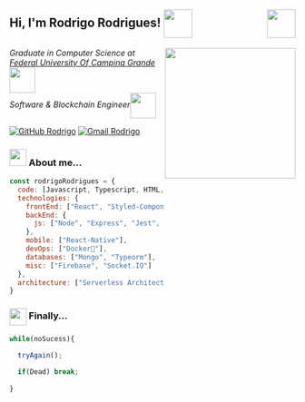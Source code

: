 <h2> Hi, I'm Rodrigo Rodrigues! <img src="https://media.giphy.com/media/UVG0BN8TOMKkPOJS6e/giphy.gif" width="50" align="center"><img align="right" src="https://media.giphy.com/media/Vf3ZKdillTMOOaOho0/giphy.gif" width="50"></h2>
<img align='right' src="https://media.giphy.com/media/ZVik7pBtu9dNS/giphy.gif" width="230">
  
<p><em>Graduate in Computer Science at <a href="https://portal.ufcg.edu.br/">Federal University Of Campina Grande</a><img src="https://media.giphy.com/media/4XXo8A7CIW1lZGgdhm/giphy.gif" width="45" align="center"></br>Software & Blockchain Engineer<img src="https://media.giphy.com/media/2YNPT2czM8qFg6nJqq/giphy.gif" width="45" align="center"> 
</em></p>

[![GitHub Rodrigo](https://img.shields.io/github/followers/ukn70?label=follow&style=social)](https://github.com/uKn70)
[![Gmail Rodrigo](https://img.shields.io/badge/-rodrigopedroza11@gmail.com-white?logo=Gmail&logoColor=cf0000&style=social&link=mailto:rodrigopedroza11@gmail.com)](mailto:rodrigopedroza11@gmail.com)


### <img src="https://media.giphy.com/media/cIn5fTcjnKhStIeAef/giphy.gif" width="30"> About me...  
  
```javascript
const rodrigoRodrigues = {
  code: [Javascript, Typescript, HTML, CSS, Python, Solidity, Rust, C#],
  technologies: {
    frontEnd: ["React", "Styled-Components"],
    backEnd: {
      js: ["Node", "Express", "Jest", "web3", "hardhat", "truffle"],
    },
    mobile: ["React-Native"],
    devOps: ["Docker🐳"],
    databases: ["Mongo", "Typeorm"],
    misc: ["Firebase", "Socket.IO"]
  },
  architecture: ["Serverless Architecture", "Progressive web applications", "Single page applications"],
}
```
### <img src="https://media.giphy.com/media/QssGEmpkyEOhBCb7e1/giphy.gif" width="30" align="center"> Finally...  
  
```javascript
while(noSucess){

  tryAgain();
  
  if(Dead) break;
  
}
```
